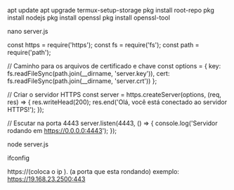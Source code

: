 apt update 
apt upgrade
termux-setup-storage
pkg install root-repo
pkg install nodejs
pkg install openssl
pkg install openssl-tool

nano server.js 

const https = require('https');
const fs = require('fs');
const path = require('path');

// Caminho para os arquivos de certificado e chave
const options = {
    key: fs.readFileSync(path.join(__dirname, 'server.key')),
    cert: fs.readFileSync(path.join(__dirname, 'server.crt'))
};

// Criar o servidor HTTPS
const server = https.createServer(options, (req, res) => {
    res.writeHead(200);
    res.end('Olá, você está conectado ao servidor HTTPS!');
});

// Escutar na porta 4443
server.listen(4443, () => {
    console.log('Servidor rodando em https://0.0.0.0:4443');
});

node server.js


ifconfig

https://(coloca o ip ). (a porta que esta rondando)
exemplo: https://19.168.23.2500:443
